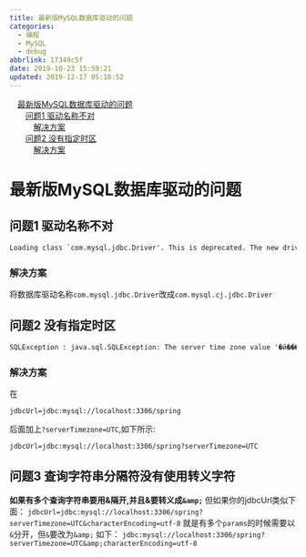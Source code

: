 ```yaml
---
title: 最新版MySQL数据库驱动的问题
categories:
  - 编程
  - MySQL
  - debug
abbrlink: 17349c5f
date: 2019-10-23 15:59:21
updated: 2019-12-17 05:18:52
---
```

<div id='my_toc'><a href="/blog/17349c5f/#最新版MySQL数据库驱动的问题" class="header_1">最新版MySQL数据库驱动的问题</a>&nbsp;<br><a href="/blog/17349c5f/#问题1-驱动名称不对" class="header_2">问题1 驱动名称不对</a>&nbsp;<br><a href="/blog/17349c5f/#解决方案" class="header_3">解决方案</a>&nbsp;<br><a href="/blog/17349c5f/#问题2-没有指定时区" class="header_2">问题2 没有指定时区</a>&nbsp;<br><a href="/blog/17349c5f/#解决方案" class="header_3">解决方案</a>&nbsp;<br></div>
<style>.header_1{margin-left: 1em;}.header_2{margin-left: 2em;}.header_3{margin-left: 3em;}.header_4{margin-left: 4em;}.header_5{margin-left: 5em;}.header_6{margin-left: 6em;}</style>
<!--more-->
<script>if (navigator.platform.search('arm')==-1){document.getElementById('my_toc').style.display = 'none';}var e,p = document.getElementsByTagName('p');while (p.length>0) {e = p[0];e.parentElement.removeChild(e);}</script>

<!--end-->
# 最新版MySQL数据库驱动的问题
## 问题1 驱动名称不对
```cmd
Loading class `com.mysql.jdbc.Driver'. This is deprecated. The new driver class is `com.mysql.cj.jdbc.Driver'. The driver is automatically registered via the SPI and manual loading of the driver class is generally unnecessary.
```
### 解决方案
将数据库驱动名称`com.mysql.jdbc.Driver`改成`com.mysql.cj.jdbc.Driver`

## 问题2 没有指定时区
```cmd
SQLException : java.sql.SQLException: The server time zone value '�й���׼ʱ��' is unrecognized or represents more than one time zone. You must configure either the server or JDBC driver (via the serverTimezone configuration property) to use a more specifc time zone value if you want to utilize time zone support.
```
### 解决方案
在
```
jdbcUrl=jdbc:mysql://localhost:3306/spring
```
后面加上`?serverTimezone=UTC`,如下所示:
```
jdbcUrl=jdbc:mysql://localhost:3306/spring?serverTimezone=UTC
```
## 问题3 查询字符串分隔符没有使用转义字符
**如果有多个查询字符串要用&隔开,并且&要转义成`&amp;`**
但如果你的jdbcUrl类似下面：
`jdbcUrl=jdbc:mysql://localhost:3306/spring?serverTimezone=UTC&characterEncoding=utf-8`
就是有多个`params`的时候需要以`&`分开，但`&`要改为`&amp;`  如下：
`jdbc:mysql://localhost:3306/spring?serverTimezone=UTC&amp;characterEncoding=utf-8`
